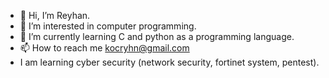 - 👋 Hi, I’m Reyhan. 
- 👀 I’m interested in computer programming.
- 🌱 I’m currently learning C and python as a programming language.
- 📫 How to reach me kocryhn@gmail.com
- I am learning cyber security (network security, fortinet system, pentest).

<!---
reyhannkoc/reyhannkoc is a ✨ special ✨ repository because its `README.md` (this file) appears on your GitHub profile.
You can click the Preview link to take a look at your changes.
--->
